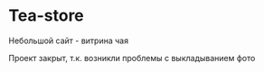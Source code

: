 # Tea-store
Небольшой сайт - витрина чая 

Проект закрыт, т.к. возникли проблемы с выкладыванием фото
